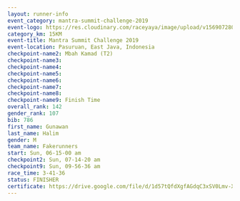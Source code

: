 ```yaml
---
layout: runner-info 
event_category: mantra-summit-challenge-2019 
event-logo: https://res.cloudinary.com/raceyaya/image/upload/v1569072809/logo/mantra-image_segrbx.jpg
category_km: 15KM 
event-title: Mantra Summit Challenge 2019 
event-location: Pasuruan, East Java, Indonesia 
checkpoint-name2: Mbah Kamad (T2) 
checkpoint-name3: 
checkpoint-name4: 
checkpoint-name5: 
checkpoint-name6: 
checkpoint-name7: 
checkpoint-name8: 
checkpoint-name9: Finish Time
overall_rank: 142
gender_rank: 107
bib: 786
first_name: Gunawan
last_name: Halim
gender: M
team_name: Fakerunners
start: Sun, 06-15-00 am
checkpoint2: Sun, 07-14-20 am
checkpoint9: Sun, 09-56-36 am
race_time: 3-41-36
status: FINISHER
certificate: https://drive.google.com/file/d/1d57tQfdXgfAGdqC3xSV0Lmv-XVlqJSCA/view?usp=sharing
---
```

